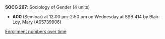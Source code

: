 **SOCG 267**: Sociology of Gender (4 units)

- **A00** (Seminar) at 12:00 pm–2:50 pm on Wednesday at SSB 414 by Blair-Loy, Mary (A05739906)

[Enrollment numbers over time](./SOCG267.tsv)

